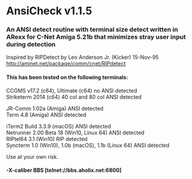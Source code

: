 # AnsiCheck v1.1.5
### An ANSI detect routine with terminal size detect written in ARexx for C-Net Amiga 5.21b that minimizes stray user input during detection 

Inspired by RIPDetect by Leo Anderson Jr. (Kicker) 15-Nov-95   
http://aminet.net/package/comm/cnet/RIPdetect

#### This has been tested on the following terminals:
CCGMS v17.2 (c64), Ultimate (c64) no ANSI detected   
Striketerm 2014 (c64) 40 col and 80 col ANSI detected   

JR-Comm 1.02a (Amiga) ANSI detected   
Term 4.8 (Amiga) ANSI detected   

iTerm2 Build 3.3.9 (macOS) ANSI detected   
Netrunner 2.00 Beta 18 (Win10, Linux 64) ANSI detected   
RIPtel64 3.1 (Win10) RIP detected   
Syncterm 1.0 (Win10), 1.0b (macOS), 1.1b (Linux 64) ANSI detected   

Use at your own risk. 

#### -X-caliber BBS   [telnet://bbs.aholix.net:6800]
